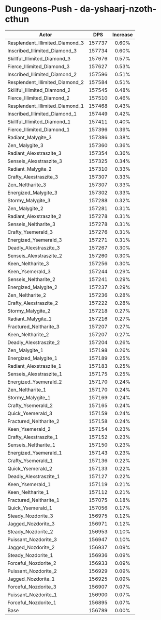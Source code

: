 # Dungeons-Push - da-yshaarj-nzoth-cthun
| Actor | DPS | Increase |
|---|:---:|:---:|
|Resplendent_Illimited_Diamond_3|157737|0.60%|
|Inscribed_Illimited_Diamond_3|157734|0.60%|
|Skillful_Illimited_Diamond_3|157676|0.57%|
|Fierce_Illimited_Diamond_3|157627|0.53%|
|Inscribed_Illimited_Diamond_2|157596|0.51%|
|Resplendent_Illimited_Diamond_2|157584|0.51%|
|Skillful_Illimited_Diamond_2|157545|0.48%|
|Fierce_Illimited_Diamond_2|157510|0.46%|
|Resplendent_Illimited_Diamond_1|157468|0.43%|
|Inscribed_Illimited_Diamond_1|157449|0.42%|
|Skillful_Illimited_Diamond_1|157411|0.40%|
|Fierce_Illimited_Diamond_1|157396|0.39%|
|Radiant_Malygite_3|157386|0.38%|
|Zen_Malygite_3|157360|0.36%|
|Radiant_Alexstraszite_3|157354|0.36%|
|Senseis_Alexstraszite_3|157325|0.34%|
|Radiant_Malygite_2|157310|0.33%|
|Crafty_Alexstraszite_3|157307|0.33%|
|Zen_Neltharite_3|157307|0.33%|
|Energized_Malygite_3|157302|0.33%|
|Stormy_Malygite_3|157288|0.32%|
|Zen_Malygite_2|157281|0.31%|
|Radiant_Alexstraszite_2|157278|0.31%|
|Senseis_Neltharite_3|157278|0.31%|
|Crafty_Ysemerald_3|157276|0.31%|
|Energized_Ysemerald_3|157271|0.31%|
|Deadly_Alexstraszite_3|157267|0.30%|
|Senseis_Alexstraszite_2|157260|0.30%|
|Keen_Neltharite_3|157256|0.30%|
|Keen_Ysemerald_3|157244|0.29%|
|Senseis_Neltharite_2|157241|0.29%|
|Energized_Malygite_2|157237|0.29%|
|Zen_Neltharite_2|157236|0.28%|
|Crafty_Alexstraszite_2|157222|0.28%|
|Stormy_Malygite_2|157218|0.27%|
|Radiant_Malygite_1|157216|0.27%|
|Fractured_Neltharite_3|157207|0.27%|
|Keen_Neltharite_2|157207|0.27%|
|Deadly_Alexstraszite_2|157204|0.26%|
|Zen_Malygite_1|157198|0.26%|
|Energized_Malygite_1|157189|0.25%|
|Radiant_Alexstraszite_1|157183|0.25%|
|Senseis_Alexstraszite_1|157175|0.25%|
|Energized_Ysemerald_2|157170|0.24%|
|Zen_Neltharite_1|157170|0.24%|
|Stormy_Malygite_1|157169|0.24%|
|Crafty_Ysemerald_2|157165|0.24%|
|Quick_Ysemerald_3|157159|0.24%|
|Fractured_Neltharite_2|157158|0.24%|
|Keen_Ysemerald_2|157154|0.23%|
|Crafty_Alexstraszite_1|157152|0.23%|
|Senseis_Neltharite_1|157150|0.23%|
|Energized_Ysemerald_1|157143|0.23%|
|Crafty_Ysemerald_1|157136|0.22%|
|Quick_Ysemerald_2|157133|0.22%|
|Deadly_Alexstraszite_1|157127|0.22%|
|Keen_Ysemerald_1|157119|0.21%|
|Keen_Neltharite_1|157112|0.21%|
|Fractured_Neltharite_1|157075|0.18%|
|Quick_Ysemerald_1|157056|0.17%|
|Steady_Nozdorite_3|156975|0.12%|
|Jagged_Nozdorite_3|156971|0.12%|
|Steady_Nozdorite_2|156953|0.10%|
|Puissant_Nozdorite_3|156947|0.10%|
|Jagged_Nozdorite_2|156937|0.09%|
|Steady_Nozdorite_1|156936|0.09%|
|Forceful_Nozdorite_2|156933|0.09%|
|Puissant_Nozdorite_2|156929|0.09%|
|Jagged_Nozdorite_1|156925|0.09%|
|Forceful_Nozdorite_3|156907|0.07%|
|Puissant_Nozdorite_1|156900|0.07%|
|Forceful_Nozdorite_1|156895|0.07%|
|Base|156789|0.00%|
